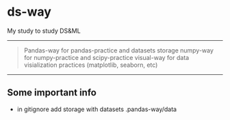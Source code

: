 # ds-way
My study to study DS&amp;ML
***
> Pandas-way for pandas-practice and datasets storage
> numpy-way for numpy-practice and scipy-practice
> visual-way for data visialization practices (matplotlib, seaborn, etc)
***
## Some important info
- in gitignore add storage with datasets .pandas-way/data
